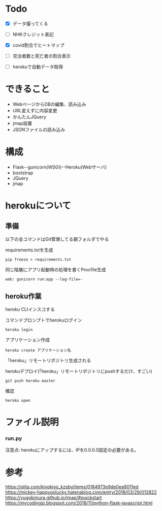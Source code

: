# Todo
- [x] データ撮ってくる
- [ ] NHKクレジット表記
- [x] covid割合でヒートマップ
- [ ] 完治者数と死亡者の割合表示
- [ ] herokuで自動データ取得


# できること
+ WebページからDBの編集、読み込み
+ URL変えずに内容変更
+ かんたんJQuery
+ jmap設置
+ JSONファイルの読み込み

# 構成
+ Flask--gunicorn(WSGI)--Heroku(Webサーバ)
+ bootstrap
+ JQuery
+ jmap

# herokuについて
## 準備
以下の全コマンドはGit管理してる親フォルダでやる

requirements.txtを生成
```
pip freeze > requirements.txt
```
同じ階層にアプリ起動時の処理を書くProcfile生成
```
web: gunicorn run:app --log-file=-
```

## heroku作業
heroku CLIインスコする

コマンドプロンプトでherokuログイン
```
heroku login
```

アプリケーション作成
```
heroku create アプリケーション名
```
「heroku」リモートリポジトリ生成される

herokuデプロイ(「heroku」リモートリポジトリにpushするだけ、すごい)
```
git push heroku master
```

確認
```
heroku open
```

# ファイル説明
### run.py
注意点:
herokuにアップするには、IPを0.0.0.0固定の必要がある。


# 参考
https://qiita.com/kiyokiyo_kzsby/items/0184973e9de0ea9011ed
https://mickey-happygolucky.hatenablog.com/entry/2018/03/29/012822
https://yugokimura.github.io/jmap/#quickstart
https://mycodingjp.blogspot.com/2018/11/python-flask-javascript.html
